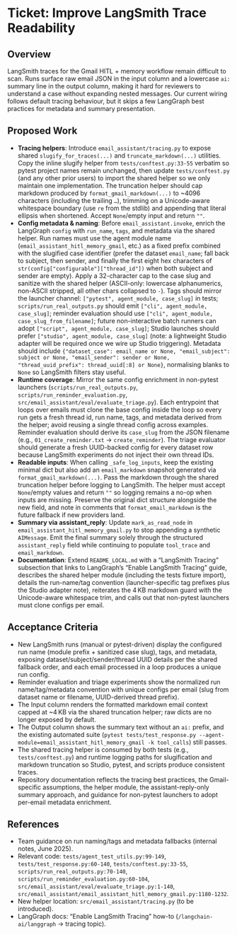 # Ticket: Improve LangSmith Trace Readability

## Overview
LangSmith traces for the Gmail HITL + memory workflow remain difficult to scan. Runs surface raw email JSON in the input column and a lowercase `ai:` summary line in the output column, making it hard for reviewers to understand a case without expanding nested messages. Our current wiring follows default tracing behaviour, but it skips a few LangGraph best practices for metadata and summary presentation.

## Proposed Work
- **Tracing helpers**: Introduce `email_assistant/tracing.py` to expose shared `slugify_for_traces(...)` and `truncate_markdown(...)` utilities. Copy the inline slugify helper from `tests/conftest.py:33-55` verbatim so pytest project names remain unchanged, then update `tests/conftest.py` (and any other prior users) to import the shared helper so we only maintain one implementation. The truncation helper should cap markdown produced by `format_gmail_markdown(...)` to ~4096 characters (including the trailing `…`), trimming on a Unicode-aware whitespace boundary (use `re` from the stdlib) and appending that literal ellipsis when shortened. Accept `None`/empty input and return `""`.
- **Config metadata & naming**: Before `email_assistant.invoke`, enrich the LangGraph `config` with `run_name`, `tags`, and metadata via the shared helper. Run names must use the agent module name (`email_assistant_hitl_memory_gmail`, etc.) as a fixed prefix combined with the slugified case identifier (prefer the dataset `email_name`; fall back to subject, then sender, and finally the first eight hex characters of `str(config["configurable"]["thread_id"])` when both subject and sender are empty). Apply a 32-character cap to the case slug and sanitize with the shared helper (ASCII-only: lowercase alphanumerics, non-ASCII stripped, all other chars collapsed to `-`). Tags should mirror the launcher channel: `["pytest", agent_module, case_slug]` in tests; `scripts/run_real_outputs.py` should emit `["cli", agent_module, case_slug]`; reminder evaluation should use `["cli", agent_module, case_slug_from_filename]`; future non-interactive batch runners can adopt `["script", agent_module, case_slug]`; Studio launches should prefer `["studio", agent_module, case_slug]` (note: a lightweight Studio adapter will be required once we wire up Studio triggering). Metadata should include `{"dataset_case": email_name or None, "email_subject": subject or None, "email_sender": sender or None, "thread_uuid_prefix": thread_uuid[:8] or None}`, normalising blanks to `None` so LangSmith filters stay useful.
- **Runtime coverage**: Mirror the same config enrichment in non-pytest launchers (`scripts/run_real_outputs.py`, `scripts/run_reminder_evaluation.py`, `src/email_assistant/eval/evaluate_triage.py`). Each entrypoint that loops over emails must clone the base config inside the loop so every run gets a fresh thread id, run name, tags, and metadata derived from the helper; avoid reusing a single thread config across examples. Reminder evaluation should derive its `case_slug` from the JSON filename (e.g., `01_create_reminder.txt` → `create_reminder`). The triage evaluator should generate a fresh UUID-backed config for every dataset row because LangSmith experiments do not inject their own thread IDs.
- **Readable inputs**: When calling `_safe_log_inputs`, keep the existing minimal dict but also add an `email_markdown` snapshot generated via `format_gmail_markdown(...)`. Pass the markdown through the shared truncation helper before logging to LangSmith. The helper must accept `None`/empty values and return `""` so logging remains a no-op when inputs are missing. Preserve the original dict structure alongside the new field, and note in comments that `format_email_markdown` is the future fallback if new providers land.
- **Summary via assistant_reply**: Update `mark_as_read_node` in `email_assistant_hitl_memory_gmail.py` to stop appending a synthetic `AIMessage`. Emit the final summary solely through the structured `assistant_reply` field while continuing to populate `tool_trace` and `email_markdown`.
- **Documentation**: Extend `README_LOCAL.md` with a “LangSmith Tracing” subsection that links to LangGraph’s “Enable LangSmith Tracing” guide, describes the shared helper module (including the tests fixture import), details the run-name/tag convention (launcher-specific tag prefixes plus the Studio adapter note), reiterates the 4 KB markdown guard with the Unicode-aware whitespace trim, and calls out that non-pytest launchers must clone configs per email.

## Acceptance Criteria
- New LangSmith runs (manual or pytest-driven) display the configured run name (module prefix + sanitized case slug), tags, and metadata, exposing dataset/subject/sender/thread UUID details per the shared fallback order, and each email processed in a loop produces a unique run config.
- Reminder evaluation and triage experiments show the normalized run name/tag/metadata convention with unique configs per email (slug from dataset name or filename, UUID-derived thread prefix).
- The Input column renders the formatted markdown email context capped at ~4 KB via the shared truncation helper; raw dicts are no longer exposed by default.
- The Output column shows the summary text without an `ai:` prefix, and the existing automated suite (`pytest tests/test_response.py --agent-module=email_assistant_hitl_memory_gmail -k tool_calls`) still passes.
- The shared tracing helper is consumed by both tests (e.g., `tests/conftest.py`) and runtime logging paths for slugification and markdown truncation so Studio, pytest, and scripts produce consistent traces.
- Repository documentation reflects the tracing best practices, the Gmail-specific assumptions, the helper module, the assistant-reply-only summary approach, and guidance for non-pytest launchers to adopt per-email metadata enrichment.

## References
- Team guidance on run naming/tags and metadata fallbacks (internal notes, June 2025).
- Relevant code: `tests/agent_test_utils.py:99-149`, `tests/test_response.py:60-140`, `tests/conftest.py:33-55`, `scripts/run_real_outputs.py:70-140`, `scripts/run_reminder_evaluation.py:60-104`, `src/email_assistant/eval/evaluate_triage.py:1-140`, `src/email_assistant/email_assistant_hitl_memory_gmail.py:1180-1232`.
- New helper location: `src/email_assistant/tracing.py` (to be introduced).
- LangGraph docs: “Enable LangSmith Tracing” how-to (`/langchain-ai/langgraph` → tracing topic).
